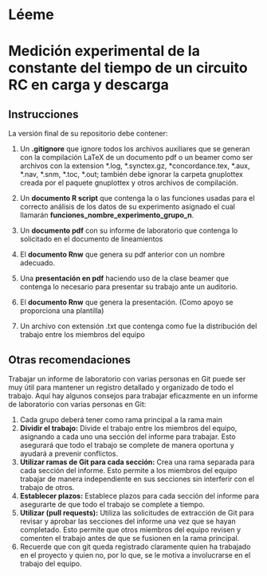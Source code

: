 # Léeme
# Medición experimental de la constante del tiempo de un circuito RC en carga y descarga
## Instrucciones 
La versión final de su repositorio debe contener:

1. Un **.gitignore** que ignore todos los archivos auxiliares que se generan con la compilación LaTeX de un documento pdf o un beamer como ser archivos con la extension *.log, *.synctex.gz, *concordance.tex, *.aux, *.nav, *.snm, *.toc, *.out; también debe ignorar la carpeta gnuplottex creada por el paquete gnuplottex y otros archivos de compilación.

2. Un **documento R script**  que contenga la o las funciones usadas para el correcto análisis de los datos de su experimento asignado el cual llamarán **funciones_nombre_experimento_grupo_n**.

3. Un **documento pdf** con su informe de laboratorio que contenga lo solicitado en el documento de lineamientos

4. El **documento Rnw** que genera su pdf anterior con un nombre adecuado.
5. Una **presentación en pdf** haciendo uso de la clase beamer que contenga lo necesario para presentar su trabajo ante un auditorio.
6. El **documento Rnw** que genera la presentación. (Como apoyo se proporciona una plantilla)
7. Un archivo con extensión .txt que contenga como fue la distribución del trabajo entre los miembros del equipo

## Otras recomendaciones 
Trabajar un informe de laboratorio con varias personas en Git puede ser muy útil para mantener un registro detallado y organizado de todo el trabajo. Aquí hay algunos consejos para trabajar eficazmente en un informe de laboratorio con varias personas en Git:
1. Cada grupo deberá tener como rama principal a la rama main 
2. **Dividir el trabajo:** Divide el trabajo entre los miembros del equipo, asignando a cada uno una sección del informe para trabajar. Esto asegurará que todo el trabajo se complete de manera oportuna y ayudará a prevenir conflictos.
3. **Utilizar ramas de Git para cada sección:** Crea una rama separada para cada sección del informe. Esto permite a los miembros del equipo trabajar de manera independiente en sus secciones sin interferir con el trabajo de otros.
4. **Establecer plazos:** Establece plazos para cada sección del informe para asegurarte de que todo el trabajo se complete a tiempo. 
5. **Utilizar (pull requests):** Utiliza las solicitudes de extracción de Git para revisar y aprobar las secciones del informe una vez que se hayan completado. Esto permite que otros miembros del equipo revisen y comenten el trabajo antes de que se fusionen en la rama principal.
6. Recuerde que con git queda registrado claramente quien ha trabajado en el proyecto y quien no, por lo que, se le motiva a involucrarse en el trabajo del equipo.





